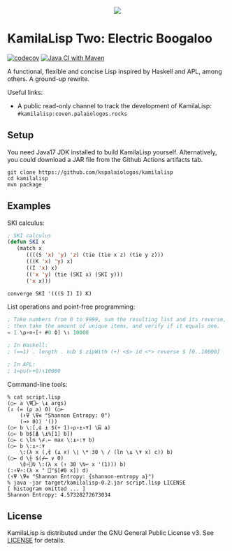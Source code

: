 
<p align="center">
  <img src="https://github.com/kspalaiologos/kamilalisp/raw/v0.2/logo.png">
</p>


# KamilaLisp Two: Electric Boogaloo

[![codecov](https://codecov.io/gh/kspalaiologos/kamilalisp/branch/v0.2/graph/badge.svg?token=V9D86RYQO8)](https://codecov.io/gh/kspalaiologos/kamilalisp) [![Java CI with Maven](https://github.com/kspalaiologos/kamilalisp/actions/workflows/maven.yml/badge.svg)](https://github.com/kspalaiologos/kamilalisp/actions/workflows/maven.yml)

A functional, flexible and concise Lisp inspired by Haskell and APL, among others. A ground-up rewrite.

Useful links:

- A public read-only channel to track the development of KamilaLisp: `#kamilalisp:coven.palaiologos.rocks`

## Setup

You need Java17 JDK installed to build KamilaLisp yourself. Alternatively, you could download a JAR file from the Github Actions artifacts tab.

```
git clone https://github.com/kspalaiologos/kamilalisp
cd kamilalisp
mvn package
```

## Examples

SKI calculus:
```lisp
; SKI calculus
(defun SKI x
   (match x
      ((((S 'x) 'y) 'z) (tie (tie x z) (tie y z)))
      (((K 'x) 'y) x)
      ((I 'x) x)
      (('x 'y) (tie (SKI x) (SKI y)))
      ('x x)))

converge SKI '(((S I) I) K)
```

List operations and point-free programming:
```lisp
; Take numbers from 0 to 9999, sum the resulting list and its reverse,
; then take the amount of unique items, and verify if it equals one.
= 1 \⍴∘⊙∘[+ #0 ⌽] \⍳ 10000

; In Haskell:
; (==1) . length . nub $ zipWith (+) <$> id <*> reverse $ [0..10000]

; In APL:
; 1=⍴∪(⊢+⌽)⍳10000
```

Command-line tools:
```
% cat script.lisp
(○← a \⍫⎕⊢ \⍎ args)
(↕ (= (⍴ a) 0) (○⊢
    (↑⍫ \⍫∊ "Shannon Entropy: 0")
    (→⋄ 0)) '())
(○← b \:[,⍧ ⍎ $(+ 1)∘⍴∘⍎∘⍕] \⌸ a)
(○← b b$[⍋ \⍎%[1] b])
(○← c \ln \⌿.← max \:⍎∘:⍕ b)
(○← b \:⍎∘:⍕
    \:(λ x (,⍧ (⍎ x) \⌊ \* 30 \ / (ln \⍎ \⍕ x) c)) b)
(○← d \⍭ $(⌿← ∨ 0)
    \⌽∘⎕⍉ \:(λ x (↑ 30 \⍉↩ x '(1))) b)
(:↑⍫∘:(λ x " ⎕"$[#0 x]) d)
(↑⍫ \⍫∊ "Shannon Entropy: {shannon-entropy a}")
% java -jar target/kamilalisp-0.2.jar script.lisp LICENSE
[ histogram omitted ... ]
Shannon Entropy: 4.57328272673034
```

## License

KamilaLisp is distributed under the GNU General Public License v3. See [LICENSE](https://github.com/kspalaiologos/kamilalisp/v0.2/main/LICENSE) for details.
